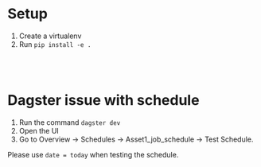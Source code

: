 # Setup

1. Create a virtualenv
2. Run `pip install -e .`
<br>
<br>

# Dagster issue with schedule

1. Run the command `dagster dev`
2. Open the UI
3. Go to Overview -> Schedules -> Asset1_job_schedule -> Test Schedule.

Please use `date = today` when testing the schedule.
